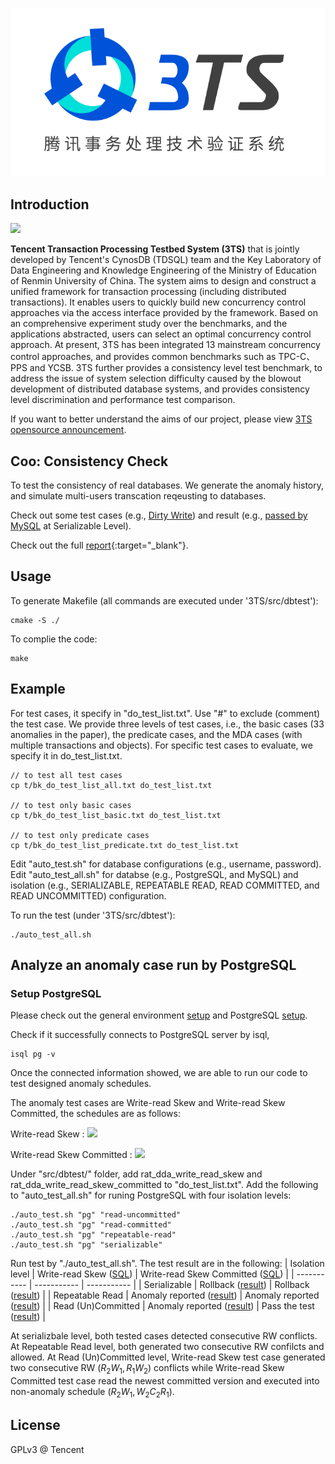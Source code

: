 ![](assets/logo.png)

## Introduction

![](https://img.shields.io/badge/license-GPLv3-brightgreen)

**Tencent Transaction Processing Testbed System (3TS)** that is jointly developed by Tencent's CynosDB (TDSQL) team and the Key Laboratory of Data Engineering and Knowledge Engineering of the Ministry of Education of Renmin University of China. The system aims to design and construct a unified framework for transaction processing (including distributed transactions). It enables users to quickly build new concurrency control approaches via the access interface provided by the framework. Based on an comprehensive experiment study over the benchmarks, and the applications abstracted, users can select an optimal concurrency control approach. At present, 3TS has been integrated 13 mainstream concurrency control approaches, and provides common benchmarks such as TPC-C、PPS and YCSB. 3TS further provides a consistency level test benchmark, to address the issue of system selection difficulty caused by the blowout development of distributed database systems, and provides consistency level discrimination and performance test comparison.

If you want to better understand the aims of our project, please view [3TS opensource announcement](doc/en/announcement.md).

## Coo: Consistency Check

To test the consistency of real databases.
We generate the anomaly history, and simulate multi-users transcation reqeusting to databases.

Check out some test cases (e.g., [Dirty Write](test_result/test_cases/wat_sda_dirty_write_2commit.txt)) and result (e.g., [passed by MySQL](test_result/centralizend_result/mysql/serializable/wat_sda_dirty_write_2commit.txt) at Serializable Level).

Check out the full [report](https://axingguchen.github.io/3TS/){:target="_blank"}.

## Usage
To generate Makefile (all commands are executed under '3TS/src/dbtest'):
```
cmake -S ./
```

To complie the code:
```
make
```

## Example

For test cases, it specify in "do_test_list.txt". Use "#" to exclude (comment) the test case.
We provide three levels of test cases, i.e., the basic cases (33 anomalies in the paper), the predicate cases, and the MDA cases (with multiple transactions and objects). For specific test cases to evaluate, we specify it in do_test_list.txt. 

```
// to test all test cases
cp t/bk_do_test_list_all.txt do_test_list.txt 

// to test only basic cases
cp t/bk_do_test_list_basic.txt do_test_list.txt 

// to test only predicate cases
cp t/bk_do_test_list_predicate.txt do_test_list.txt 
```

Edit "auto_test.sh" for database configurations (e.g., username, password). Edit "auto_test_all.sh" for databse (e.g., PostgreSQL, and MySQL) and isolation (e.g., SERIALIZABLE, REPEATABLE READ, READ COMMITTED, and READ UNCOMMITTED) configuration.


To run the test (under '3TS/src/dbtest'):
```
./auto_test_all.sh
```

## Analyze an anomaly case run by PostgreSQL

### Setup PostgreSQL
Please check out the general environment [setup](doc/en/setup_db_environment) and PostgreSQL [setup](doc/en/setup_db_postgresql).

Check if it successfully connects to PostgreSQL server by isql, 
```
isql pg -v
```
Once the connected information showed, we are able to run our code to test designed anomaly schedules.

The anomaly test cases are Write-read Skew and Write-read Skew Committed, the schedules are as follows:

Write-read Skew : <img src="https://render.githubusercontent.com/render/math?math=W_1[x_1]W_2[y_1]R_2[x_1]R_1[y_1]">

Write-read Skew Committed : <img src="https://render.githubusercontent.com/render/math?math=W_1[x_1]W_2[y_1]R_2[x_1]C_2R_1[y_1]">

Under "src/dbtest/" folder, add rat_dda_write_read_skew and rat_dda_write_read_skew_committed to "do_test_list.txt".
Add the following to "auto_test_all.sh" for runing PostgreSQL with four isolation levels:
```
./auto_test.sh "pg" "read-uncommitted"
./auto_test.sh "pg" "read-committed"
./auto_test.sh "pg" "repeatable-read"
./auto_test.sh "pg" "serializable"
```
Run test by "./auto_test_all.sh". The test result are in the following:
| Isolation level      | Write-read Skew ([SQL](test_result/test_cases/rat_dda_write_read_skew.txt)) | Write-read Skew Committed ([SQL](test_result/test_cases/rat_dda_write_read_skew_committed.txt)) |
| ----------- | ----------- | ----------- |
| Serializable      | Rollback ([result](test_result/centralizend_result/pg/serializable/rat_dda_write_read_skew.txt)) | Rollback ([result](test_result/centralizend_result/pg/serializable/rat_dda_write_read_skew_committed.txt)) |
| Repeatable Read   | Anomaly reported ([result](test_result/centralizend_result/pg/repeatable-read/rat_dda_write_read_skew.txt)) | Anomaly reported ([result](test_result/centralizend_result/pg/repeatable-read/rat_dda_write_read_skew_committed.txt)) |
| Read (Un)Committed   | Anomaly reported ([result](test_result/centralizend_result/pg/read-committed/rat_dda_write_read_skew.txt)) | Pass the test ([result](test_result/centralizend_result/pg/read-committed/rat_dda_write_read_skew_committed.txt)) |

At serializbale level, both tested cases detected consecutive RW conflicts.
At Repeatable Read level, both generated two consecutive RW confilcts and allowed.
At Read (Un)Committed level, Write-read Skew test case generated two consecutive RW ($R_2W_1,R_1W_2$) conflicts while Write-read Skew Committed test case read the newest committed version and executed into non-anomaly schedule ($R_2W_1,W_2C_2R_1$).


## License

GPLv3 @ Tencent

